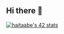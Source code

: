 ## Hi there 👋
<a href="https://github.com/oakoudad/badge42"><img src="https://badge.mediaplus.ma/binary/haitaabe" alt="haitaabe's 42 stats" /></a>
<!--
**7vmzvait/7vmzvait** is a ✨ _special_ ✨ repository because its `README.md` (this file) appears on your GitHub profile.

Here are some ideas to get you started:

- 🔭 I’m currently working on ...
- 🌱 I’m currently learning ...
- 👯 I’m looking to collaborate on ...
- 🤔 I’m looking for help with ...
- 💬 Ask me about ...
- 📫 How to reach me: ...
- 😄 Pronouns: ...
- ⚡ Fun fact: ...
-->
